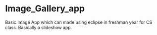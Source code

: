 # Image_Gallery_app
Basic Image App which can made using eclipse in freshman year for CS class.
Basically a slideshow app.
